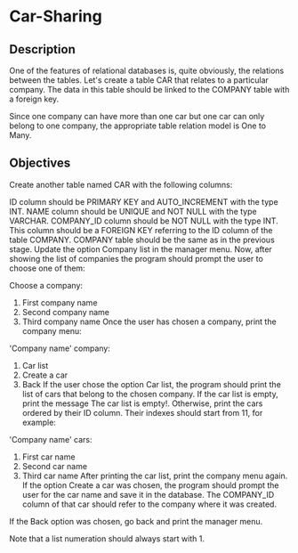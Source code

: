 # Car-Sharing
## Description
One of the features of relational databases is, quite obviously, the relations between the tables. Let's create a table CAR that relates to a particular company. The data in this table should be linked to the COMPANY table with a foreign key.

Since one company can have more than one car but one car can only belong to one company, the appropriate table relation model is One to Many.

## Objectives
Create another table named CAR with the following columns:

ID column should be PRIMARY KEY and AUTO_INCREMENT with the type INT.
NAME column should be UNIQUE and NOT NULL with the type VARCHAR.
COMPANY_ID column should be NOT NULL with the type INT. This column should be a FOREIGN KEY referring to the ID column of the table COMPANY.
COMPANY table should be the same as in the previous stage.
Update the option Company list in the manager menu. Now, after showing the list of companies the program should prompt the user to choose one of them:

Choose a company:
1. First company name
2. Second company name
3. Third company name
Once the user has chosen a company, print the company menu:

'Company name' company:
1. Car list
2. Create a car
0. Back
If the user chose the option Car list, the program should print the list of cars that belong to the chosen company. If the car list is empty, print the message The car list is empty!. Otherwise, print the cars ordered by their ID column. Their indexes should start from 11, for example:

'Company name' cars:
1. First car name
2. Second car name
3. Third car name
After printing the car list, print the company menu again. If the option Create a car was chosen, the program should prompt the user for the car name and save it in the database. The COMPANY_ID column of that car should refer to the company where it was created.

If the Back option was chosen, go back and print the manager menu.

Note that a list numeration should always start with 1.
